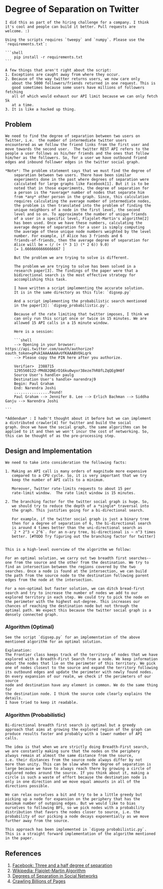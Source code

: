 # Degree of Separation on Twitter
    
    I did this as part of the hiring challenge for a company. I think
    it's cool and people can build it better. Pull requests are
    welcome. :)

    Using the scripts requires `tweepy` and `numpy`. Please use the
    `requirements.txt`:
    
    ```shell
        pip install -r requirements.txt 
    ```
    
    A few things that aren't right about the script:
    1. Exceptions are caught away from where they occur.
    2. Because of the way twitter returns users, we now care only
       about the 5000 followers/friends returned in one request. This is
       good sometimes because some users have millions of followers fetching
       all of which would exhaust our API limit because we can only fetch 5k
       at a time.
    3. It is like a hacked up thing. 
       
    
## Problem 

    We need to find the degree of separation between two users on
    Twitter, i.e.  the number of intermediate twitter users
    encountered as we follow the friend links from the first user and
    move towards the second user.  The twitter REST API refers to the
    people a user follows as his/her friends and the ones that follow
    him/her as the followers. So, for a user we have outbound friend
    edges and inbound follower edges in the twitter social graph.
    
    *Note*: The problem statement says that we must find the degree of
        separation between two users. There have been similar
        experiments done in the past where degrees of separation were
        calculated for large graphs like Facebook[1]. But it is to be
        noted that in those experiments, the degree of separation for
        a person is the *average* number of nodes that separate him
        from *any* other person in the graph. Since, this calculation
        requires calculating the average number of intermediate nodes,
        the problem is then translated into the problem of finding the
        unique neighbors of a node in the first level, the second
        level and so on. To approximate the number of unique friends
        of a user in a specific level, Flajolet-Martin's algorithm[2]
        has been used. Once we have these numbers, calculating the
        average degree of separation for a user is simply computing
        the average of these unique node numbers weighted by the level
        number. For example, if Alice has 3 friends and 6
        friends-of-friends, then the average degree of separation for
        Alice will be = (/ (+ (* 3 1) (* 2 6)) 9.0)
        [= 1.6666666666666667 ]
        
        But the problem we are trying to solve is different.
        
        The problem we are trying to solve has been solved in a
        research paper[3]. The findings of the paper were that a
        bidirectional search is the most effective strategy for
        accomplishing this task. 
        
        I have written a script implementing the accurate solution.
        It is in the same directory as this file: `digsep.py` 
        
        And a script implementing the probabilistic search mentioned
        in the paper[3]: `digsep_probabilistic.py`.
        
        Because of the rate limiting that twitter imposes, I think we
        can only run this script once or twice in 15 minutes. We are
        allowed 15 API calls in a 15 minute window.
        
        Here is a session:

        ```shell
        --> Opening in your browser: https://api.twitter.com/oauth/authorize?oauth_token=pPukIAAAAAAAvUfKAAABVOkLqrk
        --> Please copy the PIN here after you authorize.

        Verifier>  2388715
        1295560122-PMd82QNErD16ku0wyxr38eze7hR8fLZqQEg9H8f
        Source User's handle> paulg
        Destination User's handle> narendraj9
        Begin: Paul Graham
        End: Narendra Joshi
        ................Found!
        Paul Graham --> Jennifer 8. Lee --> Erlich Bachman --> Siddha Ganju --> Narendra Joshi

    ```
    
    *Addendum* : I hadn't thought about it before but we can implement
    a distributed crawler[4] for twitter and build the social
    graph. Once we have the social graph, the same algorithms can be
    applied to it and then we won't incur the cost of networking. So,
    this can be thought of as the pre-processing step. 
        
## Design and Implementation

    We need to take into consideration the following facts:
    
    1. Making an API call is many orders of magnitude more expensive
       compared to a CPU cycle. So, it is very important that we try
       keep the number of API calls to a minimum.
           
       Moreover, Twitter rate-limits requests to about 15 per
       rate-limit window.  The rate limit window is 15 minutes.
       
    2. The branching factor for the twitter social graph is huge. So,
       we should try to reduce the depth of a *single* traversal into
       the graph. This justifies going for a bi-directional search.
       
       For example, if the twitter social graph is just a binary tree
       then for a degree of separation of 6, the bi-directional search 
       is around 4 times better than the uni-directional search as
       `2 * 2^3 < 2^6`. For an n-ary tree, bi-directional is ~ n^3 times
       better. [#TODO Try figuring out the branching factor for twitter]
   

    This is a high-level overview of the algorithm we follow:

    For an optimal solution, we carry out two breadth first searches--
    one from the source and the other from the destination. We try to
    find an intersection between the regions covered by the two
    searches. Once a node is found at the intersection, we can build
    the path from the source node to the destination following parent
    edges from the node at the intersection.
    
    For a non-optimal but faster solution, we can ditch bread-first
    search and try to increase the number of nodes we add to our
    explored territory in each step. We could try to pick the node on
    the perimeter with the highest out-degree. This increases our
    chances of reaching the destination node but not through the
    optimal path. We expect this because the twitter social graph is a
    densely connected graph. 
   
### Algorithm (Optimal)

    See the script `digsep.py` for an implementation of the above 
    mentioned algorithm for an optimal solution. 
    
    Explanation:
    The Frontier class keeps track of the territory of nodes that we have
    explored with a Breadth-First Search from a node. We keep information
    about the nodes that lie on the perimeter of this territory. We pick
    one of nodes closest to the source and expand the territory following
    its outbound edges and update the perimeter with newly found nodes.
    On every expansion of our realm, we check if the perimeters of our source
    node and destination have any element in common. We do the same thing for
    the destination node. I think the source code clearly explains the details.
    I have tried to keep it readable.

### Algorithm (Probabilistic)
    
    Bi-directional breadth first search is optimal but a greedy
    approach that aims at growing the explored region of the graph can
    produce results faster and probably with a lower number of API
    calls.
    
    The idea is that when we are strictly doing Breadth-First search,
    we are constantly making sure that the nodes on the periphery
    always remain at almost the same distance from the source,
    i.e. their distances from the source node always differ by not
    more than unity. This can be slow when the degree of separation is
    large because we have to always reach there by growing a circle of
    explored nodes around the source. If you think about it, making a
    circle is such a waste of effort because the destination node is
    only in one direction and we move equal amounts in all of the
    directions possible.
    
    We can relax ourselves a bit and try to be a little greedy but
    picking up a node for expansion on the periphery that has the
    maximum number of outgoing edges. But we would like to bias
    ourselves to following BFS, so we pick nodes with a probability
    distribution that favors the nodes closer to source, i.e. the
    probability of our picking a node decays exponentially as we move
    further away from the source. 
    
    This approach has been implemented in `digsep_probabilistic.py`.
    This is a straight forward implementation of the algorithm mentioned
    in the paper.

## References

1. [Facebook: Three and a half degree of separation](https://research.facebook.com/blog/three-and-a-half-degrees-of-separation/)
2. [Wikipedia: Flajolet-Martin Algorithm](https://en.wikipedia.org/wiki/Flajolet%E2%80%93Martin_algorithm)
3. [Degrees of Separation in Social Networks](https://www.aaai.org/ocs/index.php/SOCS/SOCS11/paper/viewFile/4031/4352)   
4. [Crawling Billions of Pages](http://engineering.bloomreach.com/crawling-billions-of-pages-building-large-scale-crawling-cluster-part-1/)       
       

    
    

    
    
